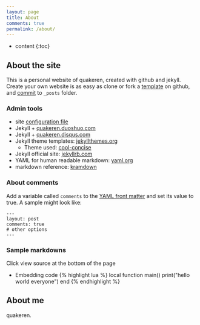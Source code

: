 ```yaml
---
layout: page
title: About
comments: true
permalink: /about/
---
```


* content
{:toc}

## About the site
This is a personal website of quakeren, created with github and jekyll. 
Create your own website is as easy as clone or fork a [template](https://github.com/quakeren/quakeren.github.io) on github, and [commit](http://jekyllrb.com/docs/posts/) to `_posts` folder. 

### Admin tools
* site [configuration file](https://github.com/quakeren/quakeren.github.io/blob/master/_config.yml)
* Jekyll + [quakeren.duoshuo.com](http://quakeren.duoshuo.com/admin/)
* Jekyll + [quakeren.disqus.com](http://quakeren.disqus.com/admin/)
* Jekyll theme templates: [jekyllthemes.org](http://jekyllthemes.org)
   * Theme used: [cool-concise](http://jekyllthemes.org/themes/cool-concise-high-end/)
* Jekyll official site: [jekyllrb.com](http://jekyllrb.com)
* YAML for human readable markdown: [yaml.org](http://www.yaml.org/)
* markdown reference: [kramdown](http://kramdown.gettalong.org/quickref.html)

### About comments
Add a variable called `comments` to the [YAML front matter](http://jekyllrb.com/docs/frontmatter/) and set its value to true. A sample might look like:

    ---
    layout: post
    comments: true
    # other options
    ---

### Sample markdowns
Click view source at the bottom of the page

* Embedding code
{% highlight lua %}
local function main()
	print("hello world everyone")
end
{% endhighlight %}


## About me

quakeren.



